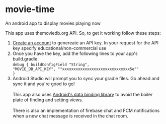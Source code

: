# movie-time
An android app to display movies playing now

This app uses themoviedb.org API. So, to get it working follow these steps:<br/>
1. <a href="https://www.google.com/url?q=https://www.themoviedb.org/account/signup&sa=D&ust=1454740262167000&usg=AFQjCNEzEh0v12wCQUklLUNnVC4gErP_2Q">Create an account</a> to genereate an API key. In your request for the API key specify educational/non-commercial use<br/>
2. Once you have the key, add the following lines to your app's build.gradle:<br/>
<code>debug {
            buildConfigField "String", "MOVIE_DB_API_KEY", "\"xxxxxxxxxxxxxxxxxxxxxxxxxxxxxx5e\""
        }</code><br/>
3. Android Studio will prompt you to sync your gradle files. Go ahead and sync it and you're good to go!<br/><br/>
This app also uses <a href="https://developer.android.com/topic/libraries/data-binding/index.html">Android's data binding library</a> to avoid the boiler plate of finding and setting views.<br/><br/>
There is also an implementation of firebase chat and FCM notifications when a new chat message is received in the chat room.
